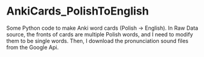 # AnkiCards_PolishToEnglish

Some Python code to make Anki word cards (Polish -> English).
In Raw Data source, the fronts of cards are multiple Polish words, and I need to modify them to be single words.
Then, I download the pronunciation sound files from the Google Api.
